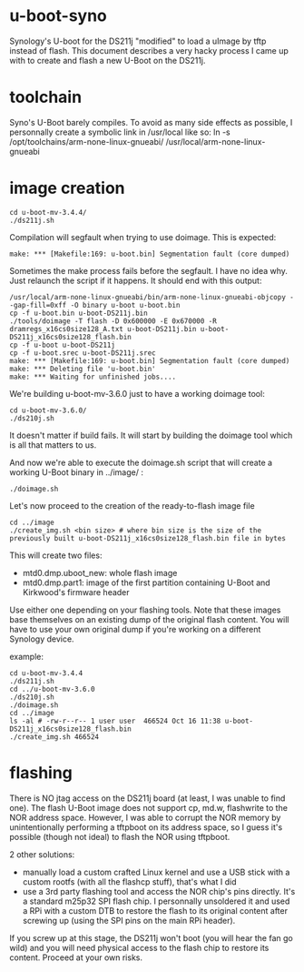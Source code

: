 # u-boot-syno
Synology's U-boot for the DS211j "modified" to load a uImage by tftp instead of flash.
This document describes a very hacky process I came up with to create and flash a new U-Boot on the DS211j.

# toolchain
Syno's U-Boot barely compiles. To avoid as many side effects as possible, I personnally create a symbolic link in /usr/local like so:
ln -s /opt/toolchains/arm-none-linux-gnueabi/ /usr/local/arm-none-linux-gnueabi

# image creation
```
cd u-boot-mv-3.4.4/
./ds211j.sh
```

Compilation will segfault when trying to use doimage. This is expected:
```
make: *** [Makefile:169: u-boot.bin] Segmentation fault (core dumped)
```

Sometimes the make process fails before the segfault. I have no idea why. Just relaunch the script if it happens. It should end with this output:
```
/usr/local/arm-none-linux-gnueabi/bin/arm-none-linux-gnueabi-objcopy --gap-fill=0xff -O binary u-boot u-boot.bin
cp -f u-boot.bin u-boot-DS211j.bin
./tools/doimage -T flash -D 0x600000 -E 0x670000 -R dramregs_x16cs0size128_A.txt u-boot-DS211j.bin u-boot-DS211j_x16cs0size128_flash.bin
cp -f u-boot u-boot-DS211j
cp -f u-boot.srec u-boot-DS211j.srec
make: *** [Makefile:169: u-boot.bin] Segmentation fault (core dumped)
make: *** Deleting file 'u-boot.bin'
make: *** Waiting for unfinished jobs....
```

We're building u-boot-mv-3.6.0 just to have a working doimage tool:
```
cd u-boot-mv-3.6.0/
./ds210j.sh
```

It doesn't matter if build fails. It will start by building the doimage tool which is all that matters to us.

And now we're able to execute the doimage.sh script that will create a working U-Boot binary in ../image/ :
```
./doimage.sh
```

Let's now proceed to the creation of the ready-to-flash image file
```
cd ../image
./create_img.sh <bin size> # where bin size is the size of the previously built u-boot-DS211j_x16cs0size128_flash.bin file in bytes
```

This will create two files:
- mtd0.dmp.uboot_new: whole flash image
- mtd0.dmp.part1: image of the first partition containing U-Boot and Kirkwood's firmware header

Use either one depending on your flashing tools.
Note that these images base themselves on an existing dump of the original flash content. You will have to use your own original dump if you're working on a different Synology device.

example:
```
cd u-boot-mv-3.4.4
./ds211j.sh
cd ../u-boot-mv-3.6.0
./ds210j.sh
./doimage.sh
cd ../image
ls -al # -rw-r--r-- 1 user user  466524 Oct 16 11:38 u-boot-DS211j_x16cs0size128_flash.bin
./create_img.sh 466524
```

# flashing
There is NO jtag access on the DS211j board (at least, I was unable to find one). The flash U-Boot image does not support cp, md.w, flashwrite to the NOR address space. However, I was able to corrupt the NOR memory by unintentionally performing a tftpboot on its address space, so I guess it's possible (though not ideal) to flash the NOR using tftpboot.

2 other solutions:
- manually load a custom crafted Linux kernel and use a USB stick with a custom rootfs (with all the flashcp stuff), that's what I did
- use a 3rd party flashing tool and access the NOR chip's pins directly. It's a standard m25p32 SPI flash chip. I personnally unsoldered it and used a RPi with a custom DTB to restore the flash to its original content after screwing up (using the SPI pins on the main RPi header).

If you screw up at this stage, the DS211j won't boot (you will hear the fan go wild) and you will need physical access to the flash chip to restore its content. Proceed at your own risks.
